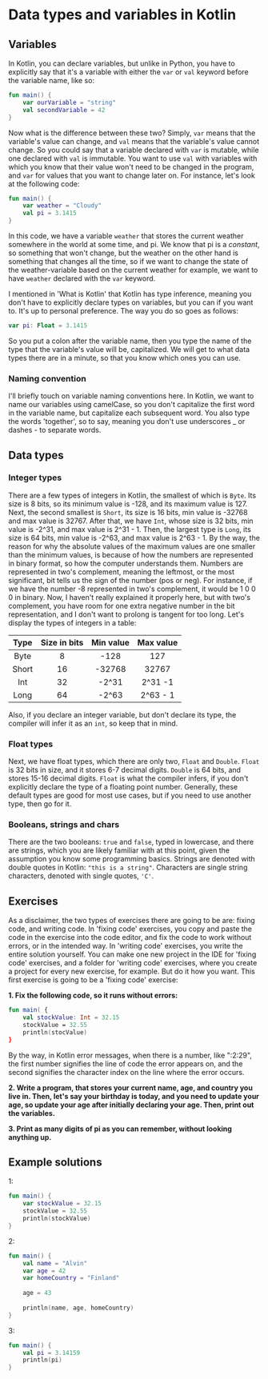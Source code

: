 # Data types and variables in Kotlin

## Variables

In Kotlin, you can declare variables, but unlike in Python, you have to explicitly say that it's a variable with either the `var` or `val` keyword before the 
variable name, like so:

```kotlin
fun main() {
    var ourVariable = "string"
    val secondVariable = 42
}
```

Now what is the difference between these two? Simply, `var` means that the variable's value can change, and `val` means that the variable's value cannot
change. So you could say that a variable declared with `var` is mutable, while one declared with `val` is immutable. You want to use `val` with variables 
with which you know that their value won't need to be changed in the program, and `var` for values that you want to change later on. 
For instance, let's look at the following code:

```kotlin
fun main() {
    var weather = "Cloudy"
	val pi = 3.1415
}
```

In this code, we have a variable `weather` that stores the current weather somewhere in the world at some time, and pi. We know that pi is a *constant*,
so something that won't change, but the weather on the other hand is something that changes all the time, so if we want to change the state of the weather-variable 
based on the current weather for example, we want to have `weather` declared with the `var` keyword.

I mentioned in 'What is Kotlin' that Kotlin has type inference, meaning you don't have to explicitly declare types on variables, but you can if you want to. 
It's up to personal preference. The way you do so goes as follows: 

```kotlin
var pi: Float = 3.1415
```

So you put a colon after the variable name, then you type the name of the type that the variable's value will be, capitalized. We will get to what data types 
there are in a minute, so that you know which ones you can use.

### Naming convention

I'll briefly touch on variable naming conventions here. In Kotlin, we want to name our variables using camelCase, so you don't capitalize 
the first word in the variable name, but capitalize each subsequent word. You also type the words 'together', so to say, meaning you 
don't use underscores _ or dashes - to separate words.

## Data types

### Integer types

There are a few types of integers in Kotlin, the smallest of which is `Byte`. Its size is 8 bits, so its minimum value is -128, and its maximum value is 127.
Next, the second smallest is `Short`, its size is 16 bits, min value is -32768 and max value is 32767. 
After that, we have `Int`, whose size is 32 bits, min value is -2^31, and max value is 2^31 - 1. Then, the largest type is `Long`, its size is 64 bits, 
min value is -2^63, and max value is 2^63 - 1. By the way, the reason for why the absolute values of the maximum values are one smaller than the minimum values, 
is because of how the numbers are represented in binary format, so how the computer understands them. Numbers are represented in two's complement, 
meaning the leftmost, or the most significant, bit tells us the sign of the number (pos or neg). For instance, if we have the number -8 represented in two's complement, 
it would be 1 0 0 0 in binary. Now, I haven't really explained it properly here, but with two's complement, you have room for one extra negative number in 
the bit representation, and I don't want to prolong is tangent for too long. Let's display the types of integers in a table:

| Type | Size in bits | Min value | Max value |
| :----:  | :----: | :----: | :----: |
| Byte | 8 | -128 | 127 |
| Short | 16 | -32768 | 32767 |
| Int | 32 | -2^31 | 2^31 -1|
| Long | 64 | -2^63 | 2^63 - 1 |

Also, if you declare an integer variable, but don't declare its type, the compiler will infer it as an `int`, so keep that in mind.

### Float types

Next, we have float types, which there are only two, `Float` and `Double`. `Float` is 32 bits in size, and it stores 6-7 decimal digits. `Double` is 
64 bits, and stores 15-16 decimal digits. `Float` is what the compiler infers, if you don't explicitly declare the type of a floating point number. Generally, 
these default types are good for most use cases, but if you need to use another type, then go for it. 

### Booleans, strings and chars

There are the two booleans: `true` and `false`, typed in lowercase, and there are strings, which you are likely familiar with at this point, given the assumption 
you know some programming basics. Strings are denoted with double quotes in Kotlin: `"this is a string"`. Characters are single string characters, denoted 
with single quotes, `'C'`.

## Exercises

As a disclaimer, the two types of exercises there are going to be are: fixing code, and writing code. In 'fixing code' exercises, you copy and paste the code 
in the exercise into the code editor, and fix the code to work without errors, or in the intended way. In 'writing code' exercises, you write the entire solution 
yourself. You can make one new project in the IDE for 'fixing code' exercises, and a folder for 'writing code' exercises, where you create a project 
for every new exercise, for example. But do it how you want. This first exercise is going to be a 'fixing code' exercise:

**1. Fix the following code, so it runs without errors:**
```kotlin 
fun main( {
    val stockValue: Int = 32.15
    stockValue = 32.55
    println(stocValue)
}
```

By the way, in Kotlin error messages, when there is a number, like ":2:29", the first number signifies the line of code the error appears on, and 
the second signifies the character index on the line where the error occurs. 

**2. Write a program, that stores your current name, age, and country you live in. Then, let's say your birthday is today, and you need to update your age, 
so update your age after initially declaring your age. Then, print out the variables.**

**3. Print as many digits of pi as you can remember, without looking anything up.**

## Example solutions

1: 

```kotlin
fun main() {
    var stockValue = 32.15
	stockValue = 32.55
	println(stockValue)
}
```

2: 

```kotlin
fun main() {
    val name = "Alvin"
	var age = 42
	var homeCountry = "Finland"
	
	age = 43
	
	println(name, age, homeCountry)
}
```

3: 

```kotlin
fun main() {
    val pi = 3.14159
	println(pi)
}
```